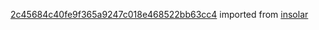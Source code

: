 [2c45684c40fe9f365a9247c018e468522bb63cc4](https://github.com/insolar/insolar/commit/2c45684c40fe9f365a9247c018e468522bb63cc4) imported from [insolar](https://github.com/insolar/insolar)
